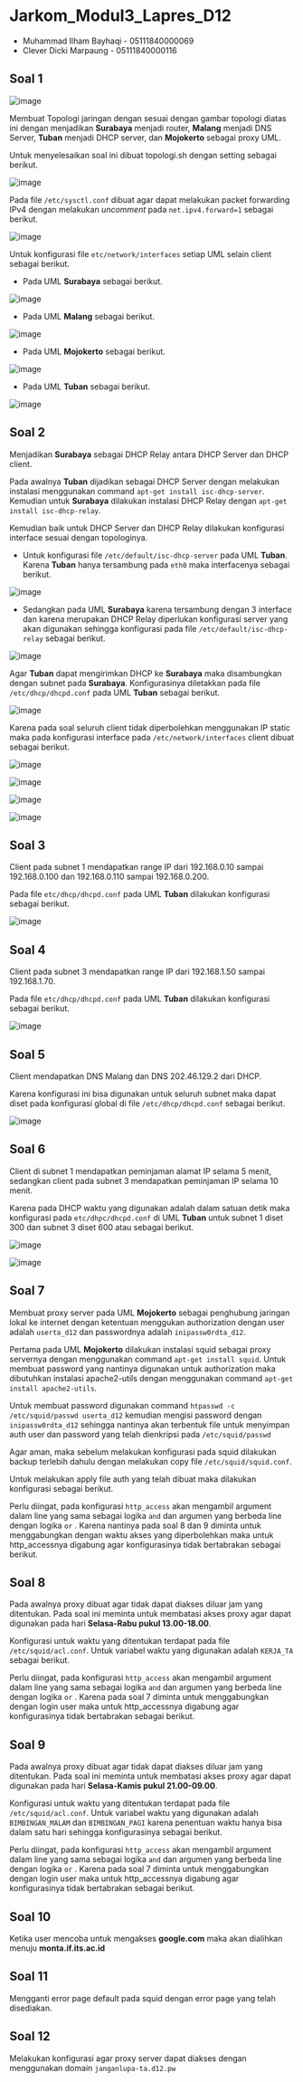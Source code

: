 # Jarkom_Modul3_Lapres_D12
- Muhammad Ilham Bayhaqi - 05111840000069
- Clever Dicki Marpaung - 05111840000116

## Soal 1

![image](https://user-images.githubusercontent.com/57692117/100539746-1d560c00-326b-11eb-82bc-abd10229537b.png)

Membuat Topologi jaringan dengan sesuai dengan gambar topologi diatas ini dengan menjadikan **Surabaya** menjadi router, **Malang** menjadi DNS Server, **Tuban** menjadi DHCP server, dan **Mojokerto** sebagai proxy UML.

Untuk menyelesaikan soal ini dibuat topologi.sh dengan setting sebagai berikut.

![image](https://user-images.githubusercontent.com/57692117/100539930-812d0480-326c-11eb-80e2-8393f5a4a4c9.png)

Pada file ```/etc/sysctl.conf``` dibuat agar dapat melakukan packet forwarding IPv4 dengan melakukan *uncomment* pada ```net.ipv4.forward=1``` sebagai berikut.

![image](https://user-images.githubusercontent.com/57692117/100540404-cd2d7880-326f-11eb-96bd-fa4126ab3242.png)

Untuk konfigurasi file ```etc/network/interfaces``` setiap UML selain client sebagai berikut.

- Pada UML **Surabaya** sebagai berikut.

![image](https://user-images.githubusercontent.com/57692117/100540505-46c56680-3270-11eb-8fba-dc9540300ed0.png)

- Pada UML **Malang** sebagai berikut.

![image](https://user-images.githubusercontent.com/57692117/100540558-9a37b480-3270-11eb-8716-18e11cdc4e51.png)

- Pada UML **Mojokerto** sebagai berikut.

![image](https://user-images.githubusercontent.com/57692117/100540580-b50a2900-3270-11eb-8ec3-c145468cc4e1.png)

- Pada UML **Tuban** sebagai berikut.

![image](https://user-images.githubusercontent.com/57692117/100540565-a6bc0d00-3270-11eb-813d-9bbcc1902116.png)

## Soal 2
Menjadikan **Surabaya** sebagai DHCP Relay antara DHCP Server dan DHCP client.

Pada awalnya **Tuban** dijadikan sebagai DHCP Server dengan melakukan instalasi menggunakan command ```apt-get install isc-dhcp-server```. Kemudian untuk **Surabaya** dilakukan instalasi DHCP Relay dengan ```apt-get install isc-dhcp-relay```.

Kemudian baik untuk DHCP Server dan DHCP Relay dilakukan konfigurasi interface sesuai dengan topologinya.

- Untuk konfigurasi file ```/etc/default/isc-dhcp-server``` pada UML **Tuban**. Karena **Tuban** hanya tersambung pada ```eth0``` maka interfacenya sebagai berikut.

![image](https://user-images.githubusercontent.com/57692117/100540816-5d6cbd00-3272-11eb-8ada-6c6234d62251.png)

- Sedangkan pada UML **Surabaya** karena tersambung dengan 3 interface dan karena merupakan DHCP Relay diperlukan konfigurasi server yang akan digunakan sehingga konfigurasi pada file  ```/etc/default/isc-dhcp-relay``` sebagai berikut.

![image](https://user-images.githubusercontent.com/57692117/100540897-dbc95f00-3272-11eb-9a7c-3026e926efed.png)

Agar **Tuban** dapat mengirimkan DHCP ke **Surabaya** maka disambungkan dengan subnet pada **Surabaya**. Konfigurasinya diletakkan pada file ```/etc/dhcp/dhcpd.conf``` pada UML **Tuban** sebagai berikut.

![image](https://user-images.githubusercontent.com/57692117/100541062-f2bc8100-3273-11eb-9924-0181f8dccea4.png)

Karena pada soal seluruh client tidak diperbolehkan menggunakan IP static maka pada konfigurasi interface pada ```/etc/network/interfaces``` client dibuat sebagai berikut.

![image](https://user-images.githubusercontent.com/57692117/100541155-7b3b2180-3274-11eb-9bf2-019af90fcf72.png)

![image](https://user-images.githubusercontent.com/57692117/100541164-842bf300-3274-11eb-8215-47a682197b90.png)

![image](https://user-images.githubusercontent.com/57692117/100541168-8b530100-3274-11eb-95c6-5606846b7871.png)

![image](https://user-images.githubusercontent.com/57692117/100541197-b2a9ce00-3274-11eb-8f43-93af86b054c1.png)

## Soal 3
Client pada subnet 1 mendapatkan range IP dari 192.168.0.10 sampai 192.168.0.100 dan
192.168.0.110 sampai 192.168.0.200.

Pada file ```etc/dhcp/dhcpd.conf``` pada UML **Tuban** dilakukan konfigurasi sebagai berikut.

![image](https://user-images.githubusercontent.com/57692117/100541273-45e30380-3275-11eb-9608-8bc0a8c85f59.png)

## Soal 4
Client pada subnet 3 mendapatkan range IP dari 192.168.1.50 sampai 192.168.1.70.

Pada file ```etc/dhcp/dhcpd.conf``` pada UML **Tuban** dilakukan konfigurasi sebagai berikut.

![image](https://user-images.githubusercontent.com/57692117/100541298-90fd1680-3275-11eb-847d-3e11ac2a8bb7.png)

## Soal 5
Client mendapatkan DNS Malang dan DNS 202.46.129.2 dari DHCP.

Karena konfigurasi ini bisa digunakan untuk seluruh subnet maka dapat diset pada konfigurasi global di file ```/etc/dhcp/dhcpd.conf``` sebagai berikut.

![image](https://user-images.githubusercontent.com/57692117/100541351-049f2380-3276-11eb-88f2-95bc26e0ae16.png)

## Soal 6
Client di subnet 1 mendapatkan peminjaman alamat IP selama 5 menit, sedangkan client
pada subnet 3 mendapatkan peminjaman IP selama 10 menit.

Karena pada DHCP waktu yang digunakan adalah dalam satuan detik maka konfigurasi pada ```etc/dhpc/dhcpd.conf``` di UML **Tuban** untuk subnet 1 diset 300 dan subnet 3 diset 600 atau sebagai berikut.

![image](https://user-images.githubusercontent.com/57692117/100541429-8abb6a00-3276-11eb-8d8f-14b7d935f16d.png)

![image](https://user-images.githubusercontent.com/57692117/100541454-a58dde80-3276-11eb-8fb5-cd53754dfded.png)

## Soal 7
Membuat proxy server pada UML **Mojokerto** sebagai penghubung jaringan lokal ke internet dengan ketentuan menggukan authorization dengan user adalah ```userta_d12``` dan passwordnya adalah ```inipassw0rdta_d12```.

Pertama pada UML **Mojokerto** dilakukan instalasi squid sebagai proxy servernya dengan menggunakan command ```apt-get install squid```. Untuk membuat password yang nantinya digunakan untuk authorization maka dibutuhkan instalasi apache2-utils dengan menggunakan command ```apt-get install apache2-utils```.

Untuk membuat password digunakan command ```htpasswd -c /etc/squid/passwd userta_d12``` kemudian mengisi password dengan ```inipassw0rdta_d12``` sehingga nantinya akan terbentuk file untuk menyimpan auth user dan password yang telah dienkripsi pada ```/etc/squid/passwd```

Agar aman, maka sebelum melakukan konfigurasi pada squid dilakukan backup terlebih dahulu dengan melakukan copy file ```/etc/squid/squid.conf```.

Untuk melakukan apply file auth yang telah dibuat maka dilakukan konfigurasi sebagai berikut.

Perlu diingat, pada konfigurasi ```http_access``` akan mengambil argument dalam line yang sama sebagai logika ```and``` dan argumen yang berbeda line dengan logika ```or``` . Karena nantinya pada soal 8 dan 9 diminta untuk menggabungkan dengan waktu akses yang diperbolehkan maka untuk http_accessnya digabung agar konfigurasinya tidak bertabrakan sebagai berikut.

## Soal 8
Pada awalnya proxy dibuat agar tidak dapat diakses diluar jam yang ditentukan. Pada soal ini meminta untuk membatasi akses proxy agar dapat digunakan pada hari **Selasa-Rabu pukul 13.00-18.00**.

Konfigurasi untuk waktu yang ditentukan terdapat pada file ```/etc/squid/acl.conf```. Untuk variabel waktu yang digunakan adalah ```KERJA_TA``` sebagai berikut.

Perlu diingat, pada konfigurasi ```http_access``` akan mengambil argument dalam line yang sama sebagai logika ```and``` dan argumen yang berbeda line dengan logika ```or``` . Karena pada soal 7 diminta untuk menggabungkan dengan login user maka untuk http_accessnya digabung agar konfigurasinya tidak bertabrakan sebagai berikut.

## Soal 9
Pada awalnya proxy dibuat agar tidak dapat diakses diluar jam yang ditentukan. Pada soal ini meminta untuk membatasi akses proxy agar dapat digunakan pada hari **Selasa-Kamis pukul 21.00-09.00**.

Konfigurasi untuk waktu yang ditentukan terdapat pada file ```/etc/squid/acl.conf```. Untuk variabel waktu yang digunakan adalah ```BIMBINGAN_MALAM``` dan ```BIMBINGAN_PAGI``` karena penentuan waktu hanya bisa dalam satu hari sehingga konfigurasinya sebagai berikut.

Perlu diingat, pada konfigurasi ```http_access``` akan mengambil argument dalam line yang sama sebagai logika ```and``` dan argumen yang berbeda line dengan logika ```or``` . Karena pada soal 7 diminta untuk menggabungkan dengan login user maka untuk http_accessnya digabung agar konfigurasinya tidak bertabrakan sebagai berikut.

## Soal 10
Ketika user mencoba untuk mengakses **google.com** maka akan dialihkan menuju **monta.if.its.ac.id**

## Soal 11
Mengganti error page default pada squid dengan error page yang telah disediakan.

## Soal 12
Melakukan konfigurasi agar proxy server dapat diakses dengan menggunakan domain ```janganlupa-ta.d12.pw```









